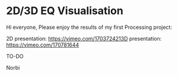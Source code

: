 # 2D/3D EQ Visualisation



Hi everyone,
Please enjoy the results of my first Processing project:

2D presentation: https://vimeo.com/1703724213D presentation: https://vimeo.com/170781644


TO-DO

Norbi
